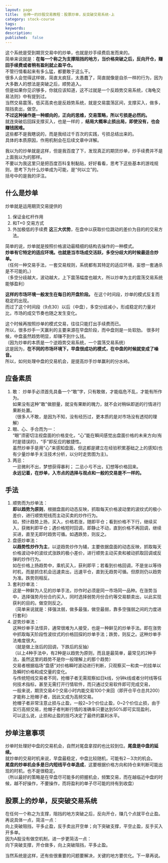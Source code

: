 ```yaml
---
layout: page
title:  谷神一的炒股交易教程：股票炒单，反突破交易系统-上
category: stock-course
tags:
keywords:
description:  
published:  false
---
```


这个系统是受到期货交易中的炒单，也就是炒手续费启发而来的。  
简单来说就是：**在每一个称之为支撑阻挡的地方，当价格突破之后，反向开仓，赚回手续费或者稍有盈利就止盈平仓。**   
不管行情看起来有多么猛，都要敢于这么干。  
很多人会觉得这样做，简直太疯狂，太愚蠢了，简直就像是自杀一样的行为，因为大多数人的想法是突破之后，顺势追入。    
但是如果你见识够多，你就应该知道，这不过就是一个反趋势交易系统，《海龟交易法则》中有提到过。  
当然交易震荡，低买高卖也是反趋势系统，就是交易震荡区间，支撑买入，做多，阻挡卖出，做空。    
**不过这种操作是一种顺向的，正向的思维，交易策略，所以亏损是必然的。**     
就连突破后回踩支撑买入，也是一样的 ，**结局大概率止损出局，即使没有，也会赚钱困难。**     
这些都不是我瞎说的，而是我经过千百次的实践，亏损总结出来的。    
具体的本质原因，作用机制会在后续文章中详解。  

我以为的炒单就是这样，但是我百度了下，发现真正的期货炒单，炒手续费并不是上面我以为的那样。     
不要以为我这里只是把百度百科复制黏贴，好好看看，思考下这些基本的游戏规则，思考下为什么炒单成为可能，是“何以立”的。  
括号中的是我的评注。  

## 什么是炒单
炒单就是运用期货交易提供的  
1. 保证金杠杆作用
2. 和T+0 交易方式
3. 外加极低的手续费
**这三大优势**，在盘中以获取价位跳动的差价为目的的交易方法。  

简单的说，炒单就是按照价格波动最精细的结构去操作的一种模式。  
**炒单有它特定的适应环境。也就是当市场成交活跃，多空分歧大的时候最适合炒单。**  
（任何一种交易手法，一套交易规则，系统都有其特定的适应环境，妄想一套通杀是不可能的。）  
（多空分歧越大，波动越大，上下震荡幅度也越大，所以炒单为主的震荡交易系统能够盈利）  

**这样的市场环境一般发生在每日的开盘阶段。** 在这个时间段，炒单的模式反复而稳定的出现。      
而过了这个时间段（9点30）以后（中盘），多空分歧减小，形成稳定的力量对比，市场的成交节奏也随之发生变化。   

这个时候再按照炒单的模式交易，往往只能打出手续费而已。  
所以，很多炒手一天赢利的主要来源在早盘阶段，而中盘则是一处软肋。 很多时候，中盘虽然趋势明显，却赚不到什么钱。  
（因为炒单的本质是一个逆趋势交易系统，一个震荡交易系统）   
这是因为，**在不同的市场环境下，早盘很成功的模式，在中盘的时候就变成了噪音。**     
所以，如何处理中盘的交易机会，是提高炒手炒单赢利的分水岭。    

## 应备素质
1. 敢：
炒单手必须首先具备一个“敢”字，只有敢做，才能临危不乱，才能有所作为。    
如果没有这种"敢"做胆量，就没有果断的魄力，就不会对稍纵即逝的行情进行果断处置。    
（很多人不敢，是因为不知，没有经历过，更本质的是对市场没有透彻的理解）  
2. 眼、心、手合而为一：  
“眼”须密切注视盘面的价格变化，“心”能在瞬间感觉出盘面价格的未来方向(有时是错误的)，“手”即反应的敏捷性。     
虽然炒单手是用“心”来感知盘面，但这都是建立在经验积累基础之上的感知(也有少量炒单手关注技术分析，以分时走势图为主)。      
3. 两忌：   
一忌微利不出，梦想获得暴利； 二忌小亏不出，幻想等价格回来。      
**永远记着，在炒单，入市点的选择与观点和一般的交易是不一样的。**    

## 手法
1. 顺势而为炒单法：  
**即以趋势为原则**，根据盘面的动态反映，抓取每天价格波动里的波纹式的极小差价，进行顺势短线而主动买卖的炒作行为。  
如，预计趋势上扬，买入，价格若涨，随即平仓；看到价格不下行，继续买入，获微利即平仓；遇价格短时回调，即静止不动，直到价格不再回调，继续买进，直至无即时趋势可循。如遇跌势，则反之。  
2. 盘感炒单法：  
**以趋势性炒作为主**，以逆趋势炒作为辅，主要依据盘面的动态反映，抓取每天价格波动中的波纹式涨跌的极小差价，进行顺势主动买卖和被动抓取回调或反弹的炒作行为。  
如在价格上扬趋势中，乘机买入，获利即平；若看到价格回调，不是坐以等待时机，而是抓住机会迅速卖出，迅速平仓，直到无趋势可循。但原则仍以趋势为准。跌势则相反。  
3. 套利炒单法：  
这是一种鲜为人见的炒单手法，炒作时必须是同一市场同一品种。在涨势当中，选择强势月份合约买入，同时选择弱势月份合约等交易额卖出，以此实现获利的目的。做空则反之。  
（简单来说就是：择强汰弱，做多最强，做空最弱，靠多空强弱之间的力度进行套利）  
4. 逆势炒单法：  
这种炒单手法怪异，通常很难为人接受，也是一种鲜见的炒单手法。即在涨势中抓取每天阶段性波纹式的价格回探的炒单手法；跌势，则反之。这种炒单手法难度很大。  
（就是做上涨后的回调，下跌后的反抽）  
（以上4种手法中，有2种是以趋势为原则，而且是最简单，最常见的2种手法，虽然这里的趋势不是你一般理解上的那个趋势）   
交易者根据临场“盘感”对价格瞬时波动进行判断，只观察买一和卖一的挂单以及瞬时价格和成交量的变化。   
与传统短线交易者不同，抢帽子者无需观察如日k线，分钟k线或者分时线等任何技术指标，甚至无需打开行情软件，而只通过交易软件即可完成交易，   
一般来说，期货交易4个交易小时内能交易100个来回（即开仓平仓总共200）才能称上抢帽子者，因此又成为高频交易。   
抢帽子者非常注意止损与止盈，一般2~3个价位止盈，0~2个价位止损，由于实行高频交易，抢帽子者判断行情的准确率只要达到50%即可实现盈利，     
可以这么说，止损和止盈的技巧决定了最终的赢利水平。   

## 炒单注意事项
炒单时处理好中盘的交易机会，自然对尾盘拿捏的也比较到位。**尾盘是中盘的延续。**    
就炒单的交易时机来说，早盘最稳定，中盘比较随机，可能有2－3次的机会。   
**尾盘的炒单机会多是日内短线平仓单造成**，这要根据价格方向和持仓来判断可能出现的时机，也不是很稳定。    
（所以最好的策略是在早盘尽可能多的把握机会，频繁交易，而在越临近中盘的时候，越不好操作，不要操作，而将盈利的单子尽可能的持有到收盘）  

## 股票上的炒单，反突破交易系统
在任何一个称之为支撑，阻挡的地方突破之后，反向开仓，赚几个点就平仓止盈。    
再说具体一点，简洁一点：  
向上突破阻挡，平多止盈，反手卖出开空单；向下突破支撑，平空止盈，反手买入开多单。    
因为A股没有做空机制，进一步更简洁一点：  
向下突破支撑，开仓做多，向上突破阻挡，平多止盈。  

当然系统是这样，还有些很重要的问题要解决，关键的地方要优化。下一章再说。









